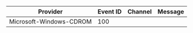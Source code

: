 Provider                 |  Event ID  |  Channel  |  Message
-------------------------|------------|-----------|---------
Microsoft-Windows-CDROM  |  100       |           |